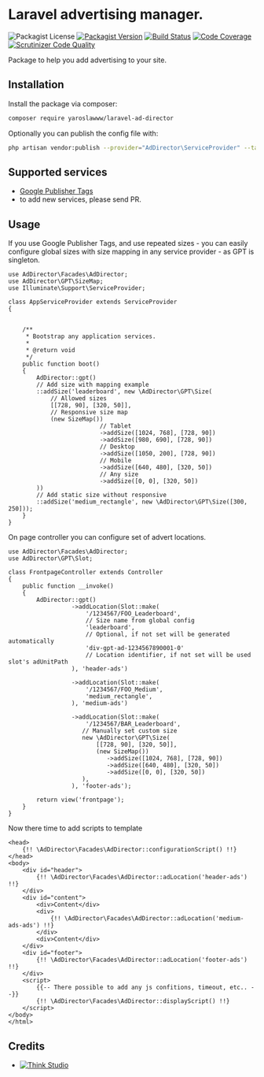 # Laravel advertising manager.

![Packagist License](https://img.shields.io/packagist/l/yaroslawww/laravel-ad-director?color=%234dc71f)
[![Packagist Version](https://img.shields.io/packagist/v/yaroslawww/laravel-ad-director)](https://packagist.org/packages/yaroslawww/laravel-ad-director)
[![Build Status](https://scrutinizer-ci.com/g/yaroslawww/laravel-ad-director/badges/build.png?b=master)](https://scrutinizer-ci.com/g/yaroslawww/laravel-ad-director/build-status/master)
[![Code Coverage](https://scrutinizer-ci.com/g/yaroslawww/laravel-ad-director/badges/coverage.png?b=master)](https://scrutinizer-ci.com/g/yaroslawww/laravel-ad-director/?branch=master)
[![Scrutinizer Code Quality](https://scrutinizer-ci.com/g/yaroslawww/laravel-ad-director/badges/quality-score.png?b=master)](https://scrutinizer-ci.com/g/yaroslawww/laravel-ad-director/?branch=master)

Package to help you add advertising to your site.

## Installation

Install the package via composer:

```bash
composer require yaroslawww/laravel-ad-director
```

Optionally you can publish the config file with:

```bash
php artisan vendor:publish --provider="AdDirector\ServiceProvider" --tag="config"
```

## Supported services

- [Google Publisher Tags](https://developers.google.com/publisher-tag/reference)
- to add new services, please send PR.

## Usage

If you use Google Publisher Tags, and use repeated sizes - you can easily configure global sizes with size mapping in
any service provider - as GPT is singleton.

```injectablephp
use AdDirector\Facades\AdDirector;
use AdDirector\GPT\SizeMap;
use Illuminate\Support\ServiceProvider;

class AppServiceProvider extends ServiceProvider
{


    /**
     * Bootstrap any application services.
     *
     * @return void
     */
    public function boot()
    {
        AdDirector::gpt()
        // Add size with mapping example
        ::addSize('leaderboard', new \AdDirector\GPT\Size(
            // Allowed sizes
            [[728, 90], [320, 50]],
            // Responsive size map
            (new SizeMap())
                          // Tablet
                          ->addSize([1024, 768], [728, 90])
                          ->addSize([980, 690], [728, 90])
                          // Desktop
                          ->addSize([1050, 200], [728, 90])
                          // Mobile
                          ->addSize([640, 480], [320, 50])
                          // Any size
                          ->addSize([0, 0], [320, 50])
        ))
        // Add static size without responsive
        ::addSize('medium_rectangle', new \AdDirector\GPT\Size([300, 250]));
    }
}
```

On page controller you can configure set of advert locations.

```injectablephp
use AdDirector\Facades\AdDirector;
use AdDirector\GPT\Slot;

class FrontpageController extends Controller
{
    public function __invoke()
    {
        AdDirector::gpt()
                  ->addLocation(Slot::make(
                      '/1234567/FOO_Leaderboard',
                      // Size name from global config
                      'leaderboard',
                      // Optional, if not set will be generated automatically
                      'div-gpt-ad-1234567890001-0'
                      // Location identifier, if not set will be used slot's adUnitPath
                  ), 'header-ads')
                  
                  ->addLocation(Slot::make(
                      '/1234567/FOO_Medium',
                      'medium_rectangle',
                  ), 'medium-ads')
                  
                  ->addLocation(Slot::make(
                      '/1234567/BAR_Leaderboard',
                     // Manually set custom size
                     new \AdDirector\GPT\Size(
                         [[728, 90], [320, 50]],
                         (new SizeMap())
                            ->addSize([1024, 768], [728, 90])
                            ->addSize([640, 480], [320, 50])
                            ->addSize([0, 0], [320, 50])
                     ),
                  ), 'footer-ads');

        return view('frontpage');
    }
}
```

Now there time to add scripts to template

```blade
<head>
    {!! \AdDirector\Facades\AdDirector::configurationScript() !!}
</head>
<body>
    <div id="header">
        {!! \AdDirector\Facades\AdDirector::adLocation('header-ads') !!}
    </div>
    <div id="content">
        <div>Content</div>
        <div>
            {!! \AdDirector\Facades\AdDirector::adLocation('medium-ads-ads') !!}
        </div>
        <div>Content</div>
    </div>
    <div id="footer">   
        {!! \AdDirector\Facades\AdDirector::adLocation('footer-ads') !!}
    </div>
    <script>
        {{-- There possible to add any js confitions, timeout, etc.. --}}
        {!! \AdDirector\Facades\AdDirector::displayScript() !!}
    </script>
</body>
</html>
```

## Credits

- [![Think Studio](https://yaroslawww.github.io/images/sponsors/packages/logo-think-studio.png)](https://think.studio/) 
